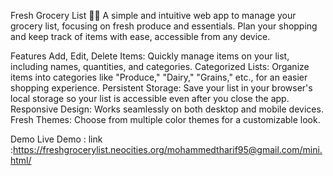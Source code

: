 Fresh Grocery List 🥕🍎
A simple and intuitive web app to manage your grocery list, focusing on fresh produce and essentials. Plan your shopping and keep track of items with ease, accessible from any device.

Features
Add, Edit, Delete Items: Quickly manage items on your list, including names, quantities, and categories.
Categorized Lists: Organize items into categories like "Produce," "Dairy," "Grains," etc., for an easier shopping experience.
Persistent Storage: Save your list in your browser's local storage so your list is accessible even after you close the app.
Responsive Design: Works seamlessly on both desktop and mobile devices.
Fresh Themes: Choose from multiple color themes for a customizable look.


Demo
Live Demo : link :https://freshgrocerylist.neocities.org/mohammedtharif95@gmail.com/mini.html/

